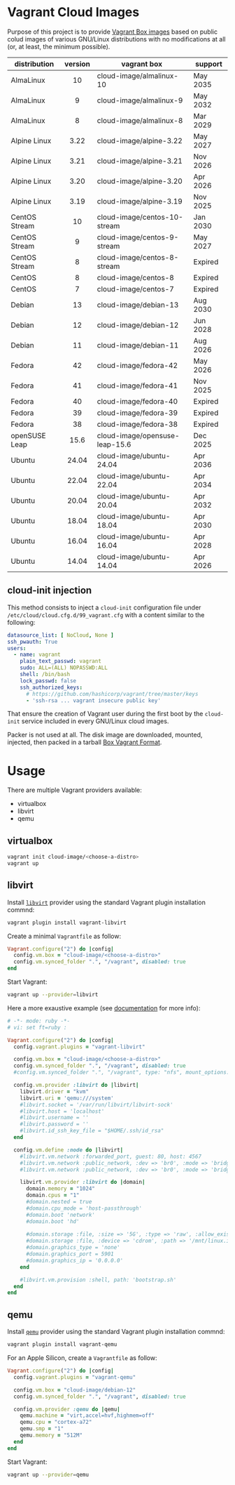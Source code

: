 # Vagrant Cloud Images

Purpose of this project is to provide [Vagrant Box images](https://app.vagrantup.com/cloud-image) based on public
colud images of various GNU/Linux distributions with no modifications at
all (or, at least, the minimum possible).

| distribution | version | vagrant box | support |
| ------------ | :-----: | ----------- | ------- |
| AlmaLinux | 10 | cloud-image/almalinux-10 | May 2035 |
| AlmaLinux | 9 | cloud-image/almalinux-9 | May 2032 |
| AlmaLinux | 8 | cloud-image/almalinux-8 | Mar 2029 |
| Alpine Linux | 3.22 | cloud-image/alpine-3.22 | May 2027 |
| Alpine Linux | 3.21 | cloud-image/alpine-3.21 | Nov 2026 |
| Alpine Linux | 3.20 | cloud-image/alpine-3.20 | Apr 2026 |
| Alpine Linux | 3.19 | cloud-image/alpine-3.19 | Nov 2025 |
| CentOS Stream | 10 | cloud-image/centos-10-stream | Jan 2030 |
| CentOS Stream | 9 | cloud-image/centos-9-stream | May 2027 |
| CentOS Stream | 8 | cloud-image/centos-8-stream | Expired |
| CentOS | 8 | cloud-image/centos-8 | Expired |
| CentOS | 7 | cloud-image/centos-7 | Expired |
| Debian | 13 | cloud-image/debian-13 | Aug 2030 |
| Debian | 12 | cloud-image/debian-12 | Jun 2028 |
| Debian | 11 | cloud-image/debian-11 | Aug 2026 |
| Fedora | 42 | cloud-image/fedora-42 | May 2026 |
| Fedora | 41 | cloud-image/fedora-41 | Nov 2025 |
| Fedora | 40 | cloud-image/fedora-40 | Expired |
| Fedora | 39 | cloud-image/fedora-39 | Expired |
| Fedora | 38 | cloud-image/fedora-38 | Expired |
| openSUSE Leap | 15.6 | cloud-image/opensuse-leap-15.6 | Dec 2025 |
| Ubuntu | 24.04 | cloud-image/ubuntu-24.04 | Apr 2036 |
| Ubuntu | 22.04 | cloud-image/ubuntu-22.04 | Apr 2034 |
| Ubuntu | 20.04 | cloud-image/ubuntu-20.04 | Apr 2032 |
| Ubuntu | 18.04 | cloud-image/ubuntu-18.04 | Apr 2030 |
| Ubuntu | 16.04 | cloud-image/ubuntu-16.04 | Apr 2028 |
| Ubuntu | 14.04 | cloud-image/ubuntu-14.04 | Apr 2026 |

## cloud-init injection

This method consists to inject a `cloud-init` configuration file under
`/etc/cloud/cloud.cfg.d/99_vagrant.cfg` with a content similar to the
following:

```yaml
datasource_list: [ NoCloud, None ]
ssh_pwauth: True
users:
  - name: vagrant
    plain_text_passwd: vagrant
    sudo: ALL=(ALL) NOPASSWD:ALL
    shell: /bin/bash
    lock_passwd: false
    ssh_authorized_keys:
      # https://github.com/hashicorp/vagrant/tree/master/keys
      - 'ssh-rsa ... vagrant insecure public key'
```

That ensure the creation of Vagrant user during the first boot by the
`cloud-init` service included in every GNU/Linux cloud images.

Packer is not used at all. The disk image are downloaded, mounted, injected, then packed in a tarball [Box Vagrant Format](https://developer.hashicorp.com/vagrant/docs/boxes/format).

# Usage

There are multiple Vagrant providers available:

* virtualbox
* libvirt
* qemu


## virtualbox

```bash
vagrant init cloud-image/<choose-a-distro>
vagrant up
```


## libvirt

Install [`libvirt`](https://vagrant-libvirt.github.io/vagrant-libvirt/)
provider using the standard Vagrant plugin installation commnd:

```bash
vagrant plugin install vagrant-libvirt
```

Create a minimal `Vagrantfile` as follow:

```ruby
Vagrant.configure("2") do |config|
  config.vm.box = "cloud-image/<choose-a-distro>"
  config.vm.synced_folder ".", "/vagrant", disabled: true
end
```

Start Vagrant:

```bash
vagrant up --provider=libvirt
```

Here a more exaustive example (see [documentation](https://vagrant-libvirt.github.io/vagrant-libvirt/configuration.html) for more info):

```ruby
# -*- mode: ruby -*-
# vi: set ft=ruby :

Vagrant.configure("2") do |config|
  config.vagrant.plugins = "vagrant-libvirt"

  config.vm.box = "cloud-image/<choose-a-distro>"
  config.vm.synced_folder ".", "/vagrant", disabled: true
  #config.vm.synced_folder ".", "/vagrant", type: "nfs", mount_options: ["vers=3,tcp"]

  config.vm.provider :libvirt do |libvirt|
    libvirt.driver = "kvm"
    libvirt.uri = 'qemu:///system'
    #libvirt.socket = '/var/run/libvirt/libvirt-sock'
    #libvirt.host = 'localhost'
    #libvirt.username = ''
    #libvirt.password = ''
    #libvirt.id_ssh_key_file = "$HOME/.ssh/id_rsa"
  end

  config.vm.define :node do |libvirt|
    #libvirt.vm.network :forwarded_port, guest: 80, host: 4567
    #libvirt.vm.network :public_network, :dev => 'br0', :mode => 'bridge', :type => 'bridge'
    #libvirt.vm.network :public_network, :dev => 'br0', :mode => 'bridge', :type => 'bridge', :auto_config => false

    libvirt.vm.provider :libvirt do |domain|
      domain.memory = "1024"
      domain.cpus = "1"
      #domain.nested = true
      #domain.cpu_mode = 'host-passthrough'
      #domain.boot 'network'
      #domain.boot 'hd'
  
      #domain.storage :file, :size => '5G', :type => 'raw', :allow_existing => true
      #domain.storage :file, :device => 'cdrom', :path => '/mnt/linux.iso'
      #domain.graphics_type = 'none'
      #domain.graphics_port = 5901
      #domain.graphics_ip = '0.0.0.0'
    end

    #libvirt.vm.provision :shell, path: 'bootstrap.sh'
  end
end
```

## qemu

Install [`qemu`](https://github.com/ppggff/vagrant-qemu)
provider using the standard Vagrant plugin installation commnd:

```bash
vagrant plugin install vagrant-qemu
```

For an Apple Silicon, create a `Vagrantfile` as follow:

```ruby
Vagrant.configure("2") do |config|
  config.vagrant.plugins = "vagrant-qemu"

  config.vm.box = "cloud-image/debian-12"
  config.vm.synced_folder ".", "/vagrant", disabled: true

  config.vm.provider :qemu do |qemu|
    qemu.machine = "virt,accel=hvf,highmem=off"
    qemu.cpu = "cortex-a72"
    qemu.smp = "1"
    qemu.memory = "512M"
  end
end
```

Start Vagrant:

```bash
vagrant up --provider=qemu
```

